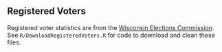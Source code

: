 ## Registered Voters

Registered voter statistics are from the [Wisconsin Elections Commission](https://elections.wi.gov/publications/statistics/registration). See `R/DownloadRegisteredVoters.R` for code to download and clean these files.